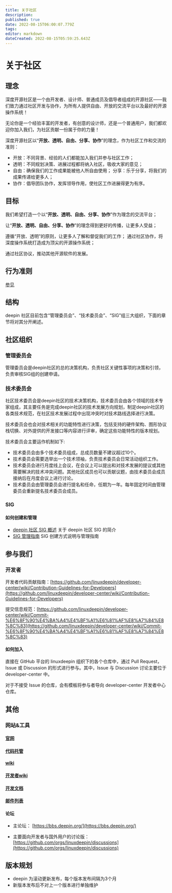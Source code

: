 ```yaml
---
title: 关于社区
description: 
published: true
date: 2022-08-15T06:00:07.779Z
tags: 
editor: markdown
dateCreated: 2022-08-15T05:59:25.643Z
---
```


# 关于社区

## 理念

深度开源社区是一个由开发者、设计师、普通成员及倡导者组成的开源社区——我们致力通过社区开发与协作，为所有人提供自由、开放的交流平台以及最好的开源操作系统！

无论你是一个经验丰富的开发者，有创意的设计师，还是一个普通用户，我们都欢迎你加入我们，为社区贡献一份属于你的力量！

深度开源社区以“**开放、透明、自由、分享、协作**”的理念，作为社区工作和交流的准则：

* 开放：不同背景、经验的人们都能加入我们并参与社区工作；
* 透明：不同规划决策、进展过程都将纳入社区，吸收大家的意见；
* 自由：确保我们的工作成果能被他人所自由使用； 分享：乐于分享，将我们的成果传递给更多人；
* 协作：倡导团队协作，发挥领导作用，使社区工作进展得更为有序。
## 目标

我们希望打造一个以“**开放、透明、自由、分享、协作**”作为理念的交流平台；

让“**开放、透明、自由、分享、协作**”的理念得到更好的传播，让更多人受益；

遵循“开放、透明”的原则，让更多人了解和督促我们的工作； 通过社区协作，将深度操作系统打造成为顶尖的开源操作系统；

通过社区协议，推动其他开源软件的发展。

## 行为准则

[参见](https://wiki.deepin.org/zh/%E5%85%B3%E4%BA%8EDeepin/Deepin%E7%A4%BE%E5%8C%BA/%E8%A1%8C%E4%B8%BA%E5%87%86%E5%88%99)

## 结构 

deepin 社区目前包含“管理委员会”、“技术委员会”、“SIG”组三大组织，下面的章节将对其分开阐述。

## 社区组织
### 管理委员会

管理委员会是deepin社区的总的决策机构，负责社区关键性事项的决策和引领，负责审核SIG组的创建申请。

### 技术委员会

社区技术委员会是deepin社区的技术决策机构，技术委员会由各个领域的技术专家组成，其主要任务是完成deepin社区的技术发展方向规划，制定deepin社区的各类技术规范，在社区技术发展过程中出现冲突时对技术路线选择进行决策。

技术委员会也会对技术相关的功能特性进行决策，包括支持的硬件架构、图形协议栈切换、对外提供的开发接口等内容进行评审，确定这些功能特性的版本规划。

技术委员会主要运作机制如下:

* 技术委员会由多个技术委员组成，总成员数量不建议超过10个。
* 技术委员会需要选举出一个技术领袖，负责技术委员会日常活动组织工作。
* 技术委员会进行月度线上会议，在会议上可以提出和对技术发展的提议或其他需要解决的技术冲突问题。其他社区成员也可以贡献议题，由技术委员会成员接纳后在月度会议上进行讨论。
* 技术委员会由管理委员会进行提名和任命，任期为一年。每年固定时间由管理委员会重新提名技术委员会成员。

### SIG

#### 如何创建和管理

* [deepin 社区 SIG 概述](https://github.com/deepin-community/SIG/blob/master/Introduction.md) 关于 deepin 社区 SIG 的简介
* [SIG 管理指南](https://github.com/deepin-community/SIG/blob/master/sig/README.md) SIG 创建方式说明与管理指南
## 参与我们
### 开发者

开发者代码贡献指南：[https://github.com/linuxdeepin/developer-center/wiki/Contribution-Guidelines-for-Developers](https://github.com/linuxdeepin/developer-center/wiki/Contribution-Guidelines-for-Developers)

提交信息规范：[https://github.com/linuxdeepin/developer-center/wiki/Commit-%E6%8F%90%E4%BA%A4%E4%BF%A1%E6%81%AF%E8%A7%84%E8%8C%83](https://github.com/linuxdeepin/developer-center/wiki/Commit-%E6%8F%90%E4%BA%A4%E4%BF%A1%E6%81%AF%E8%A7%84%E8%8C%83)

#### 如何加入

直接在 GitHub 平台的 linuxdeepin 组织下的各个仓库中，通过 Pull Request，Issue 或 Discussion 的形式进行参与。其中，Issue 与 Discussion 讨论主要位于 developer-center 中。

对于不接受 Issue 的仓库，会有模板将参与者导向 developer-center 开发者中心仓库。

## 其他

### 网站&工具
#### [官网](https://www.deepin.org)

#### [代码托管](https://github.com/linuxdeepin)

#### [wiki](http://wiki.deepin.org)

#### [开发者wiki](https://github.com/linuxdeepin/developer-center/wiki)

#### [开发文档](https://docs.deepin.org)

#### [邮件列表](https://www.freelists.org/list/deepin-devel)

#### 论坛

* 主论坛： [https://bbs.deepin.org/](https://bbs.deepin.org/)

* 主要面向开发者与国外用户的讨论版： [https://github.com/orgs/linuxdeepin/discussions](https://github.com/orgs/linuxdeepin/discussions)


## 版本规划

* deepin 为滚动更新发布，每个版本发布间隔为3个月
* 新版本发布后不对上一个版本进行单独维护
